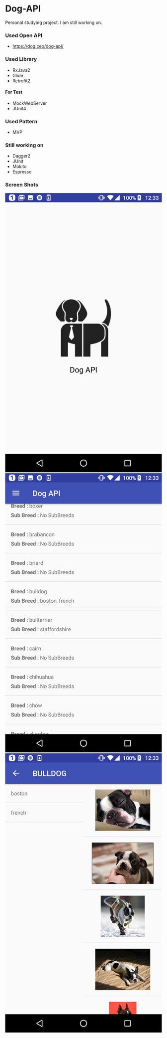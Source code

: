 # Dog-API
Personal studying project. I am still working on.

### Used Open API
- https://dog.ceo/dog-api/

### Used Library
- RxJava2
- Glide
- Retrofit2
#### For Test
- MockWebServer
- JUnit4

### Used Pattern
- MVP

### Still working on
- Dagger2
- JUnit
- Mokito
- Espresso

### Screen Shots
![ScreenShot1](https://github.com/im182cm/Dog-API/blob/master/Screenshot1.jpg)![ScreenShot2](https://github.com/im182cm/Dog-API/blob/master/Screenshot2.jpg)![ScreenShot3](https://github.com/im182cm/Dog-API/blob/master/Screenshot3.jpg)
